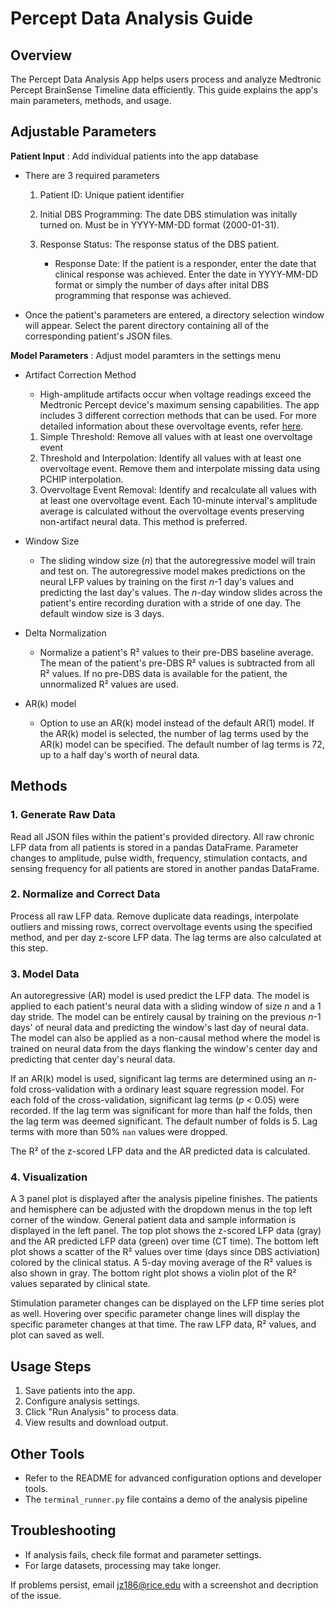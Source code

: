# Percept Data Analysis Guide

## Overview

The Percept Data Analysis App helps users process and analyze Medtronic Percept BrainSense Timeline data efficiently. This guide explains the app's main parameters, methods, and usage.

## Adjustable Parameters

**Patient Input** : Add individual patients into the app database
- There are 3 required parameters
    
    1. Patient ID: Unique patient identifier
    2. Initial DBS Programming: The date DBS stimulation was initally turned on. Must be in YYYY-MM-DD format (2000-01-31).
    3. Response Status: The response status of the DBS patient.
        
        - Response Date: If the patient is a responder, enter the date that clinical response was achieved. Enter the date in YYYY-MM-DD format or simply the number of days after inital DBS programming that response was achieved.

- Once the patient's parameters are entered, a directory selection window will appear. Select the parent directory containing all of the corresponding patient's JSON files. 

**Model Parameters** : Adjust model paramters in the settings menu

- Artifact Correction Method

    - High-amplitude artifacts occur when voltage readings exceed the Medtronic Percept device's maximum sensing capabilities. The app includes 3 different correction methods that can be used. For more detailed information about these overvoltage events, refer [here](https://www.medrxiv.org/content/10.1101/2025.07.23.25331987v1).

    1. Simple Threshold: Remove all values with at least one overvoltage event
    2. Threshold and Interpolation: Identify all values with at least one overvoltage event. Remove them and interpolate missing data using PCHIP interpolation.
    3. Overvoltage Event Removal: Identify and recalculate all values with at least one overvoltage event. Each 10-minute interval's amplitude average is calculated without the overvoltage events preserving non-artifact neural data. This method is preferred.

- Window Size
    
    - The sliding window size (*n*) that the autoregressive model will train and test on. The autoregressive model makes predictions on the neural LFP values by training on the first *n*-1 day's values and predicting the last day's values. The *n*-day window slides across the patient's entire recording duration with a stride of one day. The default window size is 3 days.

- Delta Normalization

    - Normalize a patient's R² values to their pre-DBS baseline average. The mean of the patient's pre-DBS R² values is subtracted from all R² values. If no pre-DBS data is available for the patient, the unnormalized R² values are used.

- AR(k) model

    - Option to use an AR(k) model instead of the default AR(1) model. If the AR(k) model is selected, the number of lag terms used by the AR(k) model can be specified. The default number of lag terms is 72, up to a half day's worth of neural data.



## Methods

### 1. Generate Raw Data

Read all JSON files within the patient's provided directory. All raw chronic LFP data from all patients is stored in a pandas DataFrame. Parameter changes to amplitude, pulse width, frequency, stimulation contacts, and sensing frequency for all patients are stored in another pandas DataFrame. 

### 2. Normalize and Correct Data

Process all raw LFP data. Remove duplicate data readings, interpolate outliers and missing rows, correct overvoltage events using the specified method, and per day z-score LFP data. The lag terms are also calculated at this step.

### 3. Model Data

An autoregressive (AR) model is used predict the LFP data. The model is applied to each patient's neural data with a sliding window of size *n* and a 1 day stride. The model can be entirely causal by training on the previous *n*-1 days' of neural data and predicting the window's last day of neural data. The model can also be applied as a non-causal method where the model is trained on neural data from the days flanking the window's center day and predicting that center day's neural data. 

If an AR(k) model is used, significant lag terms are determined using an *n*-fold cross-validation with a ordinary least square regression model. For each fold of the cross-validation, significant lag terms (*p* < 0.05) were recorded. If the lag term was significant for more than half the folds, then the lag term was deemed significant. The default number of folds is 5. Lag terms with more than 50% `nan` values were dropped. 

The R² of the z-scored LFP data and the AR predicted data is calculated. 

### 4. Visualization

A 3 panel plot is displayed after the analysis pipeline finishes. The patients and hemisphere can be adjusted with the dropdown menus in the top left corner of the window. General patient data and sample information is displayed in the left panel. The top plot shows the z-scored LFP data (gray) and the AR predicted LFP data (green) over time (CT time). The bottom left plot shows a scatter of the R² values over time (days since DBS activiation) colored by the clinical status. A 5-day moving average of the R² values is also shown in gray. The bottom right plot shows a violin plot of the R² values separated by clinical state.

Stimulation parameter changes can be displayed on the LFP time series plot as well. Hovering over specific parameter change lines will display the specific parameter changes at that time. The raw LFP data, R² values, and plot can saved as well. 

## Usage Steps

1. Save patients into the app.
2. Configure analysis settings.
3. Click "Run Analysis" to process data.
4. View results and download output.

## Other Tools
- Refer to the README for advanced configuration options and developer tools.
- The `terminal_runner.py` file contains a demo of the analysis pipeline

## Troubleshooting

- If analysis fails, check file format and parameter settings.
- For large datasets, processing may take longer.

If problems persist, email [jz186@rice.edu](mailto:jz186@rice.edu) with a screenshot and decription of the issue.
